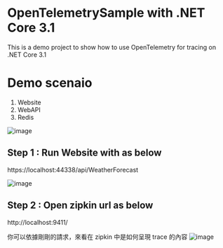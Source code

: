 # OpenTelemetrySample with .NET Core 3.1
This is a demo project to show how to use OpenTelemetry for tracing on .NET Core 3.1

# Demo scenaio
1. Website
2. WebAPI
3. Redis

![image](https://user-images.githubusercontent.com/16613047/146793401-a903f5c1-75c6-456b-b9a4-65019d2fa4a7.png)

## Step 1 : Run Website with as below 
https://localhost:44338/api/WeatherForecast

![image](https://user-images.githubusercontent.com/16613047/146460984-4421bd47-7804-4ec2-b781-58a1aea0ef0c.png)


## Step 2 : Open zipkin url as below
http://localhost:9411/

你可以依據剛剛的請求，來看在 zipkin 中是如何呈現 trace 的內容
![image](https://user-images.githubusercontent.com/16613047/146461320-555ae8e6-8d71-416d-a7fb-1cb763909c7c.png)
